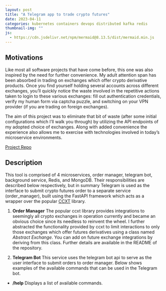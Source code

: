 ```yaml
---
layout: post
title: "A Telegram app to trade crypto futures"
date: 2023-04-11
categories: kubernetes containers devops distributed kafka redis
thumbnail-img: ""
js:
  - https://cdn.jsdelivr.net/npm/mermaid@8.13.5/dist/mermaid.min.js
---
```


## Motivations

Like most all software projects that have come before, this one was also inspired by the need for further convenience. My adult attention span has been absorbed in trading on exchanges which offer crypto derivative products. Once you find yourself holding several accounts across different exchanges, you’ll quickly notice the waste involved in the repetitive actions taken to login to these various exchanges: fill out authentication credentials, verify my human form via captcha puzzle, and switching on your VPN provider (if you are trading on foreign exchanges).

The aim of this project was to eliminate that bit of waste (after some initial configurations which I’ll walk you through) by utilizing the API endpoints of my adopted choice of exchanges. Along with added convenience the experience also allows me to exercise with technologies involved in today’s microservice environments.


[Project Repo](https://github.com/lfang615/bybit-service)

## Description
 
This tool is comprised of 4 microservices, order manager, telegram bot, background service, Redis, and MongoDB. Their responsibilities are described below respectively, but in summary Telegram is used as the interface to submit crypto futures order to a separate service (order_manager),
built using the FastAPI framework which acts as a wrapper over the popular [CCXT](https://docs.ccxt.com/#/README) library.

1. **Order Manager**
The popular ccxt library provides integrations to seemingly all crypto exchanges in operation currently and became an obvious choice since its needless to reinvent the wheel. I further abstracted the functionality provided by ccxt to limit interactions to only those exchanges which offer futures derivatives using a class named *Abstract Exchange*. You can add on future exchange integrations by deriving from this class. Further details are available in the README of the repository.

3. **Telegram Bot**
This service uses the telegram bot api to serve as the user interface to submit orders to order manager. Below shows examples of the available commands that can be used in the Telegram bot.
  - **/help**
    Displays a list of available commands.
